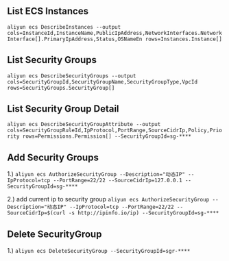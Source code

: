 ## List ECS Instances

`aliyun ecs DescribeInstances --output cols=InstanceId,InstanceName,PublicIpAddress,NetworkInterfaces.NetworkInterface[].PrimaryIpAddress,Status,OSNameEn rows=Instances.Instance[]`


## List Security Groups

`aliyun ecs DescribeSecurityGroups --output cols=SecurityGroupId,SecurityGroupName,SecurityGroupType,VpcId rows=SecurityGroups.SecurityGroup[]`

## List Security Group Detail

`aliyun ecs DescribeSecurityGroupAttribute --output cols=SecurityGroupRuleId,IpProtocol,PortRange,SourceCidrIp,Policy,Priority rows=Permissions.Permission[] --SecurityGroupId=sg-****`

## Add Security Groups

1.) `aliyun ecs AuthorizeSecurityGroup --Description="动态IP" --IpProtocol=tcp --PortRange=22/22 --SourceCidrIp=127.0.0.1 --SecurityGroupId=sg-****`

2.) add current ip to security group `aliyun ecs AuthorizeSecurityGroup --Description="动态IP" --IpProtocol=tcp --PortRange=22/22 --SourceCidrIp=$(curl -s http://ipinfo.io/ip) --SecurityGroupId=sg-****`

## Delete SecurityGroup

1.) `aliyun ecs DeleteSecurityGroup --SecurityGroupId=sgr-****`